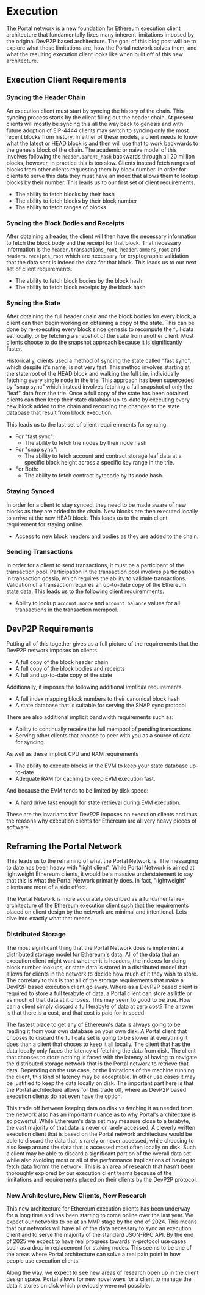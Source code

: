 # Execution

The Portal network is a new foundation for Ethereum execution client
architecture that fundamentally fixes many inherent limitations imposed by the
original DevP2P based architecture. The goal of this blog post will be to
explore what those limitations are, how the Portal network solves them, and
what the resulting execution client looks like when built off of this new
architecture.

## Execution Client Requirements

### Syncing the Header Chain

An execution client must start by syncing the history of the chain.  This
syncing process starts by the client filling out the header chain.  At present
clients will mostly be syncing this all the way back to genesis and with future
adoption of EIP-4444 clients may switch to syncing only the most recent blocks
from history.  In either of these models, a client needs to know what the
latest or HEAD block is and then will use that to work backwards to the genesis
block of the chain.  The academic or naive model of this involves following the
`header.parent_hash` backwards through all 20 million blocks, however, in
practice this is too slow. Clients instead fetch ranges of blocks from other
clients requesting them by block number.  In order for clients to serve this
data they must have an index that allows them to lookup blocks by their number.
This leads us to our first set of client requirements.

- The ability to fetch blocks by their hash
- The ability to fetch blocks by their block number
- The ability to fetch ranges of blocks

### Syncing the Block Bodies and Receipts

After obtaining a header, the client will then have the necessary information
to fetch the block body and the receipt for that block.  That necessary
information is the `header.transactions_root`, `header.ommers_root` and
`headers.receipts_root` which are necessary for cryptographic validation that
the data sent is indeed the data for that block.  This leads us to our next set
of client requirements.

- The ability to fetch block bodies by the block hash
- The ability to fetch block receipts by the block hash

### Syncing the State

After obtaining the full header chain and the block bodies for every block, a
client can then begin working on obtaining a copy of the state.  This can be
done by re-executing every block since genesis to recompute the full data set
locally, or by fetching a snapshot of the state from another client.  Most
clients choose to do the snapshot approach because it is significantly faster.

Historically, clients used a method of syncing the state called "fast sync",
which despite it's name, is not very fast.  This method involves starting at
the state root of the HEAD block and walking the full trie, individually
fetching every single node in the trie.  This approach has been superceded by
"snap sync" which instead involves fetching a full snapshot of only the "leaf"
data from the trie.  Once a full copy of the state has been obtained, clients
can then keep their state database up-to-date by executing every new block
added to the chain and recording the changes to the state database that result
from block execution.

This leads us to the last set of client requiremments for syncing.

- For "fast sync":
  - The ability to fetch trie nodes by their node hash
- For "snap sync":
  - The ability to fetch account and contract storage leaf data at a specific block height across a specific key range in the trie.
- For Both:
  - The ability to fetch contract bytecode by its code hash.

### Staying Synced

In order for a client to stay synced, they need to be made aware of new blocks
as they are added to the chain.  New blocks are then executed locally to arrive
at the new HEAD block.  This leads us to the main client requirement for
staying online.

- Access to new block headers and bodies as they are added to the chain.

### Sending Transactions

In order for a client to send transactions, it must be a participant of the
transaction pool.  Participation in the transaction pool involves participation
in transaction gossip, which requires the ability to validate transactions.
Validation of a transaction requires an up-to-date copy of the Ethereum state
data.  This leads us to the following client requiremments.

- Ability to lookup `account.nonce` and `account.balance` values for all transactions in the transaction mempool.

## DevP2P Requirements

Putting all of this together gives us a full picture of the requirements that
the DevP2P network imposes on clients.

- A full copy of the block header chain
- A full copy of the block bodies and receipts
- A full and up-to-date copy of the state

Additionally, it imposes the following additional *implicite* requirements.

- A full index mapping block numbers to their canonical block hash
- A state database that is suitable for serving the SNAP sync protocol

There are also additional implicit bandwidth requirements such as:

- Ability to continually receive the full mempool of pending transactions
- Serving other clients that choose to peer with you as a source of data for syncing.

As well as these implicit CPU and RAM requirements

- The ability to execute blocks in the EVM to keep your state database up-to-date
- Adequate RAM for caching to keep EVM execution fast.

And because the EVM tends to be limited by disk speed:

- A hard drive fast enough for state retrieval during EVM execution.

These are the invariants that DevP2P imposes on execution clients and thus the
reasons why execution clients for Ethereum are all very heavy pieces of
software.

## Reframing the Portal Network

This leads us to the reframing of what the Portal Network is.  The messaging to
date has been heavy with "light client".  While Portal Network is aimed at
lightweight Ethereum clients, it would be a massive understatement to say that
this is what the Portal Network primarily does.  In fact, "lightweight" clients
are more of a side effect.

The Portal Network is more accurately described as a fundamental
re-architecture of the Ethereum execution client such that the requirements
placed on client design by the network are minimal and intentional.  Lets dive
into exactly what that means.

### Distributed Storage

The most significant thing that the Portal Network does is implement a
distributed storage model for Ethereum's data.  All of the data that an
execution client might want whether it is headers, the indexes for doing block
number lookups, or state data is stored in a distributed model that allows for
clients in the network to decide how much of it they wish to store.  The
correlary to this is that all of the storage requirements that make a DevP2P
based execution client go away. Where as a DevP2P based client is required to
store a full terabyte of data, a Portal client can store as little or as much
of that data at it choses. This may seem to good to be true. How can a client
simply discard a full terabyte of data at zero cost?  The answer is that there
is a cost, and that cost is paid for in speed.

The fastest place to get any of Ethereum's data is always going to be reading
it from your own database on your own disk. A Portal client that chooses to
discard the full data set is going to be slower at everything it does than a
client that choses to keep it all locally.  The client that has the data
locally only faces the latency of fetching the data from disk.  The client that
chooses to store nothing is faced with the latency of having to navigate the
distributed storage network that is the Portal network to retrieve that data.
Depending on the use case, or the limitations of the machine running the
client, this kind of latency may be acceptable.  In other use cases it may be
justified to keep the data locally on disk.  The important part here is that
the Portal architecture allows for this trade off, where as DevP2P based
execution clients do not even have the option.

This trade off between keeping data on disk vs fetching it as needed from the
network also has an important nuance as to why Portal's architecture is so
powerful. While Ethereum's data set may measure close to a terabyte, the vast
majority of that data is never or rarely accessed.  A cleverly written
execution client that is based on the Portal network architecture would be able
to discard the data that is rarely or never accessed, while choosing to also
keep around the data that is accessed most often locally on disk.  Such a
client may be able to discard a significant portion of the overall data set
while also avoiding most or all of the performance implications of having to
fetch data fromm the network.  This is an area of research that hasn't been
thoroughly explored by our execution client teams because of the limitations
and requirements placed on their clients by the DevP2P protocol.

### New Architecture, New Clients, New Research

This new architecture for Ethereum execution clients has been underway for a
long time and has been starting to come online over the last year. We expect
our networks to be at an MVP stage by the end of 2024.  This means that our
networks will have all of the data necessary to sync an execution client and to
serve the majority of the standard JSON-RPC API. By the end of 2025 we expect
to have real progress towards in-protocol use cases such as a drop in
replacement for staking nodes.  This seems to be one of the areas where Portal
architecture can solve a real pain point in how people use execution clients.

Along the way, we expect to see new areas of research open up in the client
design space.  Portal allows for new novel ways for a client to manage the data
it stores on disk which previously were not possible.  
